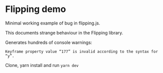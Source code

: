 # Flipping demo
Minimal working example of bug in flipping.js.

This documents strange behaviour in the Flipping library. 

Generates hundreds of console warnings: 

```
Keyframe property value “177” is invalid according to the syntax for “y”.
```

Clone, yarn install and run `yarn dev`
